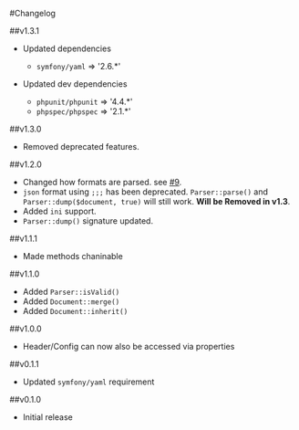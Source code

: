---
---
#Changelog

##v1.3.1
- Updated dependencies
    - `symfony/yaml` => '2.6.*'

- Updated dev dependencies
    - `phpunit/phpunit` => '4.4.*'
    - `phpspec/phpspec` => '2.1.*'

##v1.3.0
- Removed deprecated features.

##v1.2.0
- Changed how formats are parsed. see [#9](./issues/9).
- `json` format using `;;;` has been deprecated. `Parser::parse()` and `Parser::dump($document, true)` will still work. **Will be Removed in v1.3**.
- Added `ini` support.
- `Parser::dump()` signature updated.

##v1.1.1
- Made methods chaninable

##v1.1.0
- Added `Parser::isValid()`
- Added `Document::merge()`
- Added `Document::inherit()`

##v1.0.0
- Header/Config can now also be accessed via properties

##v0.1.1
- Updated `symfony/yaml` requirement

##v0.1.0
- Initial release
